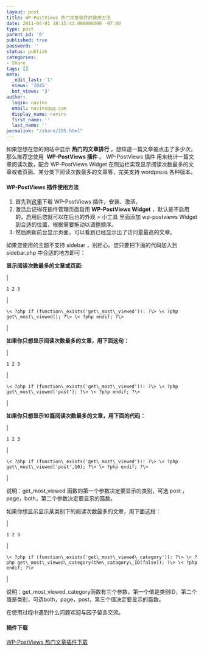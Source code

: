 ```yaml
---
layout: post
title: WP-PostViews 热门文章插件的使用方法
date: 2011-04-01 18:15:43.000000000 -07:00
type: post
parent_id: '0'
published: true
password: ''
status: publish
categories:
- Share
tags: []
meta:
  _edit_last: '1'
  views: '2045'
  bot_views: '3'
author:
  login: navins
  email: navins@qq.com
  display_name: navins
  first_name: ''
  last_name: ''
permalink: "/share/295.html"
---
```

如果您想在您的网站中显示 **热门的文章排行** ，想知道一篇文章被点击了多少次，那么推荐您使用&nbsp; **WP-PostViews 插件** 。 WP-PostViews 插件 用来统计一篇文章阅读次数，配合 WP-PostViews Widget 在侧边栏实现显示阅读次数最多的文章或者页面、某分类下阅读次数最多的文章等，完美支持&nbsp;wordpress 各种版本。

#### WP-PostViews 插件使用方法

1. 首先到[这里](http://wordpress.org/extend/plugins/wp-postviews/ "下载 WP-PostViews 插件")下载 WP-PostViews 插件，安装、激活。
2. 激活后记得在插件管理页面启用 **WP-PostViews Widget** ，默认是不启用的，启用后您就可以在后台的外观 \> 小工具 里面添加 wp-postviews Widget 到合适的位置，根据需要拖动以调整顺序。
3. 然后刷新前台显示页面，可以看到已经显示出了访问量最高的文章。

如果您使用的主题不支持 sidebar ，别担心。您只要把下面的代码加入到 sidebar.php 中合适的地方即可：

<!--more-->

**显示阅读次数最多的文章或页面:**

| 
```
1 2 3
```
 | 
```
\< ?php if (function\_exists('get\_most\_viewed')): ?\> \< ?php get\_most\_viewed(); ?\> \< ?php endif; ?\>
```
 |

**如果你只想显示阅读次数最多的文章，用下面这句：**

| 
```
1 2 3
```
 | 
```
\< ?php if (function\_exists('get\_most\_viewed')): ?\> \< ?php get\_most\_viewed('post'); ?\> \< ?php endif; ?\>
```
 |

**如果你只想显示10篇阅读次数最多的文章，用下面的代码：**

| 
```
1 2 3
```
 | 
```
\< ?php if (function\_exists('get\_most\_viewed')): ?\> \< ?php get\_most\_viewed('post',10); ?\> \< ?php endif; ?\>
```
 |

说明：get\_most\_viewed 函数的第一个参数决定要显示的类别，可选 post ，page，both，第二个参数决定要显示的篇数。

如果你想显示显示某类别下的阅读次数最多的文章，用下面这段：

| 
```
1 2 3
```
 | 
```
\< ?php if (function\_exists('get\_most\_viewed\_category')): ?\> \< ?php get\_most\_viewed\_category(the\_catagory\_ID(false)); ?\> \< ?php endif; ?\>
```
 |

说明：get\_most\_viewed\_category函数有三个参数，第一个值是类别ID，第二个值是类别，可选both，page，post，第三个值决定要显示的篇数。

在使用过程中遇到什么问题欢迎与园子留言交流。

#### 插件下载

[WP-PostViews 热门文章插件下载](http://wordpress.org/extend/plugins/wp-postviews/ "WP-PostViews 热门文章插件下载")

&nbsp;

